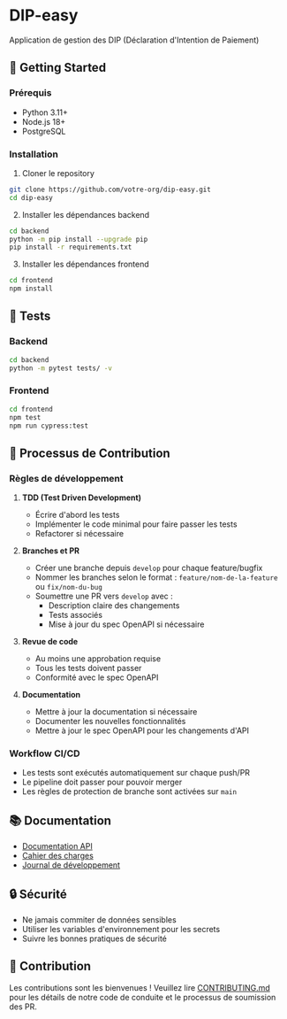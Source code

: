 # DIP-easy

Application de gestion des DIP (Déclaration d'Intention de Paiement)

## 🚀 Getting Started

### Prérequis

- Python 3.11+
- Node.js 18+
- PostgreSQL

### Installation

1. Cloner le repository

```bash
git clone https://github.com/votre-org/dip-easy.git
cd dip-easy
```

2. Installer les dépendances backend

```bash
cd backend
python -m pip install --upgrade pip
pip install -r requirements.txt
```

3. Installer les dépendances frontend

```bash
cd frontend
npm install
```

## 🧪 Tests

### Backend

```bash
cd backend
python -m pytest tests/ -v
```

### Frontend

```bash
cd frontend
npm test
npm run cypress:test
```

## 📝 Processus de Contribution

### Règles de développement

1. **TDD (Test Driven Development)**

   - Écrire d'abord les tests
   - Implémenter le code minimal pour faire passer les tests
   - Refactorer si nécessaire

2. **Branches et PR**

   - Créer une branche depuis `develop` pour chaque feature/bugfix
   - Nommer les branches selon le format : `feature/nom-de-la-feature` ou `fix/nom-du-bug`
   - Soumettre une PR vers `develop` avec :
     - Description claire des changements
     - Tests associés
     - Mise à jour du spec OpenAPI si nécessaire

3. **Revue de code**

   - Au moins une approbation requise
   - Tous les tests doivent passer
   - Conformité avec le spec OpenAPI

4. **Documentation**
   - Mettre à jour la documentation si nécessaire
   - Documenter les nouvelles fonctionnalités
   - Mettre à jour le spec OpenAPI pour les changements d'API

### Workflow CI/CD

- Les tests sont exécutés automatiquement sur chaque push/PR
- Le pipeline doit passer pour pouvoir merger
- Les règles de protection de branche sont activées sur `main`

## 📚 Documentation

- [Documentation API](docs/openapi.yaml)
- [Cahier des charges](CDC.md)
- [Journal de développement](DEVBOOK.md)

## 🔒 Sécurité

- Ne jamais commiter de données sensibles
- Utiliser les variables d'environnement pour les secrets
- Suivre les bonnes pratiques de sécurité

## 🤝 Contribution

Les contributions sont les bienvenues ! Veuillez lire [CONTRIBUTING.md](CONTRIBUTING.md) pour les détails de notre code de conduite et le processus de soumission des PR.

